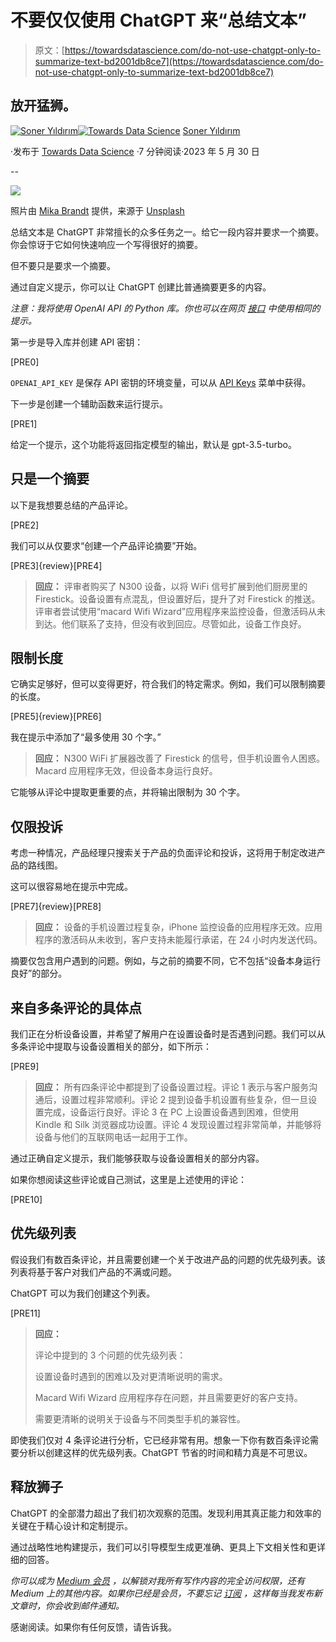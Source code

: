 # 不要仅仅使用 ChatGPT 来“总结文本”

> 原文：[https://towardsdatascience.com/do-not-use-chatgpt-only-to-summarize-text-bd2001db8ce7](https://towardsdatascience.com/do-not-use-chatgpt-only-to-summarize-text-bd2001db8ce7)

## 放开猛狮。

[](https://sonery.medium.com/?source=post_page-----bd2001db8ce7--------------------------------)[![Soner Yıldırım](../Images/c589572e9d1ee176cd4f5a0008173f1b.png)](https://sonery.medium.com/?source=post_page-----bd2001db8ce7--------------------------------)[](https://towardsdatascience.com/?source=post_page-----bd2001db8ce7--------------------------------)[![Towards Data Science](../Images/a6ff2676ffcc0c7aad8aaf1d79379785.png)](https://towardsdatascience.com/?source=post_page-----bd2001db8ce7--------------------------------) [Soner Yıldırım](https://sonery.medium.com/?source=post_page-----bd2001db8ce7--------------------------------)

·发布于 [Towards Data Science](https://towardsdatascience.com/?source=post_page-----bd2001db8ce7--------------------------------) ·7 分钟阅读·2023 年 5 月 30 日

--

![](../Images/b50cc82c90749e47fb28af66868219cd.png)

照片由 [Mika Brandt](https://unsplash.com/es/@mikabr?utm_source=unsplash&utm_medium=referral&utm_content=creditCopyText) 提供，来源于 [Unsplash](https://unsplash.com/images/animals/lion?utm_source=unsplash&utm_medium=referral&utm_content=creditCopyText)

总结文本是 ChatGPT 非常擅长的众多任务之一。给它一段内容并要求一个摘要。你会惊讶于它如何快速响应一个写得很好的摘要。

但不要只是要求一个摘要。

通过自定义提示，你可以让 ChatGPT 创建比普通摘要更多的内容。

*注意：我将使用 OpenAI API 的 Python 库。你也可以在网页* [*接口*](https://chat.openai.com/) *中使用相同的提示。*

第一步是导入库并创建 API 密钥：

[PRE0]

`OPENAI_API_KEY` 是保存 API 密钥的环境变量，可以从 [API Keys](https://platform.openai.com/account/api-keys) 菜单中获得。

下一步是创建一个辅助函数来运行提示。

[PRE1]

给定一个提示，这个功能将返回指定模型的输出，默认是 gpt-3.5-turbo。

## 只是一个摘要

以下是我想要总结的产品评论。

[PRE2]

我们可以从仅要求“创建一个产品评论摘要”开始。

[PRE3]{review}[PRE4]

> **回应：** 评审者购买了 N300 设备，以将 WiFi 信号扩展到他们厨房里的 Firestick。设备设置有点混乱，但设置好后，提升了对 Firestick 的推送。评审者尝试使用“macard Wifi Wizard”应用程序来监控设备，但激活码从未到达。他们联系了支持，但没有收到回应。尽管如此，设备工作良好。

## 限制长度

它确实足够好，但可以变得更好，符合我们的特定需求。例如，我们可以限制摘要的长度。

[PRE5]{review}[PRE6]

我在提示中添加了“最多使用 30 个字。”

> **回应：** N300 WiFi 扩展器改善了 Firestick 的信号，但手机设置令人困惑。Macard 应用程序无效，但设备本身运行良好。

它能够从评论中提取更重要的点，并将输出限制为 30 个字。

## 仅限投诉

考虑一种情况，产品经理只搜索关于产品的负面评论和投诉，这将用于制定改进产品的路线图。

这可以很容易地在提示中完成。

[PRE7]{review}[PRE8]

> **回应：** 设备的手机设置过程复杂，iPhone 监控设备的应用程序无效。应用程序的激活码从未收到，客户支持未能履行承诺，在 24 小时内发送代码。

摘要仅包含用户遇到的问题。例如，与之前的摘要不同，它不包括“设备本身运行良好”的部分。

## 来自多条评论的具体点

我们正在分析设备设置，并希望了解用户在设置设备时是否遇到问题。我们可以从多条评论中提取与设备设置相关的部分，如下所示：

[PRE9]

> **回应：** 所有四条评论中都提到了设备设置过程。评论 1 表示与客户服务沟通后，设置过程非常顺利。评论 2 提到设备手机设置有些复杂，但一旦设置完成，设备运行良好。评论 3 在 PC 上设置设备遇到困难，但使用 Kindle 和 Silk 浏览器成功设置。评论 4 发现设置过程非常简单，并能够将设备与他们的互联网电话一起用于工作。

通过正确自定义提示，我们能够获取与设备设置相关的部分内容。

如果你想阅读这些评论或自己测试，这里是上述使用的评论：

[PRE10]

## 优先级列表

假设我们有数百条评论，并且需要创建一个关于改进产品的问题的优先级列表。该列表将基于客户对我们产品的不满或问题。

ChatGPT 可以为我们创建这个列表。

[PRE11]

> **回应：**
> 
> 评论中提到的 3 个问题的优先级列表：
> 
> 设置设备时遇到的困难以及对更清晰说明的需求。
> 
> Macard Wifi Wizard 应用程序存在问题，并且需要更好的客户支持。
> 
> 需要更清晰的说明关于设备与不同类型手机的兼容性。

即使我们仅对 4 条评论进行分析，它已经非常有用。想象一下你有数百条评论需要分析以创建这样的优先级列表。ChatGPT 节省的时间和精力真是不可思议。

## 释放狮子

ChatGPT 的全部潜力超出了我们初次观察的范围。发现利用其真正能力和效率的关键在于精心设计和定制提示。

通过战略性地构建提示，我们可以引导模型生成更准确、更具上下文相关性和更详细的回答。

*你可以成为* [*Medium 会员*](https://sonery.medium.com/membership) *，以解锁对我所有写作内容的完全访问权限，还有 Medium 上的其他内容。如果你已经是会员，不要忘记* [*订阅*](https://sonery.medium.com/subscribe) *，这样每当我发布新文章时，你会收到邮件通知。*

感谢阅读。如果你有任何反馈，请告诉我。
